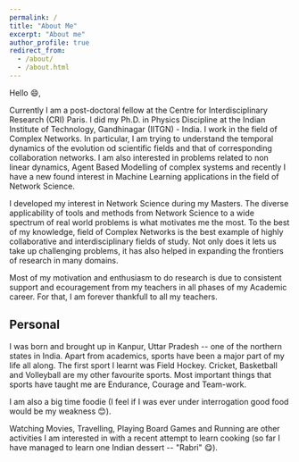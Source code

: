 ```yaml
---
permalink: /
title: "About Me"
excerpt: "About me"
author_profile: true
redirect_from: 
  - /about/
  - /about.html
---
```


Hello :smile:, 

Currently I am a post-doctoral fellow at the Centre for Interdisciplinary Research (CRI) Paris. I did my Ph.D. in Physics Discipline at the Indian Institute of Technology, Gandhinagar (IITGN) - India. I work in the field of Complex Networks. In particular, I am trying to understand the temporal dynamics of the evolution od scientific fields and that of corresponding collaboration networks. I am also interested in problems related to non linear dynamics, Agent Based Modelling of complex systems and recently I have a new found interest in Machine Learning applications in the field of Network Science. 

I developed my interest in Network Science during my Masters. The diverse applicability of tools and methods from Network Science to a wide spectrum of real world problems is what motivates me the most. To the best of my knowledge, field of Complex Networks is the best example of highly collaborative and interdisciplinary fields of study. Not only does it lets us take up challenging problems, it has also helped in expanding the frontiers of research in many domains. 

Most of my motivation and enthusiasm to do research is due to consistent support and ecouragement from my teachers in all phases of my Academic career. For that, I am forever thankfull to all my teachers.

## Personal 

I was born and brought up in Kanpur, Uttar Pradesh -- one of the northern states in India. Apart from academics, sports have been a major part of my life all along. The first sport I learnt was Field Hockey. Cricket, Basketball and Volleyball are my other favourite sports. Most important things that sports have taught me are Endurance, Courage and Team-work. 

I am also a big time foodie (I feel if I was ever under interrogation good food would be my weakness :blush:).

Watching Movies, Travelling, Playing Board Games and Running are other activities I am interested in with a recent attempt to learn cooking (so far I have managed to learn one Indian dessert -- "Rabri" :yum:).
